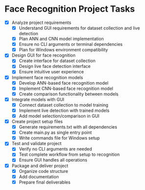 # Face Recognition Project Tasks

- [x] Analyze project requirements
  - [x] Understand GUI requirements for dataset collection and live detection
  - [x] Plan ANN and CNN model implementation
  - [x] Ensure no CLI arguments or terminal dependencies
  - [x] Plan for Windows environment compatibility

- [x] Design GUI for face recognition
  - [x] Create interface for dataset collection
  - [x] Design live face detection interface
  - [x] Ensure intuitive user experience

- [x] Implement face recognition models
  - [x] Develop ANN-based face recognition model
  - [x] Implement CNN-based face recognition model
  - [x] Create comparison functionality between models

- [x] Integrate models with GUI
  - [x] Connect dataset collection to model training
  - [x] Implement live detection with trained models
  - [x] Add model selection/comparison in GUI

- [x] Create project setup files
  - [x] Generate requirements.txt with all dependencies
  - [x] Create main.py as single entry point
  - [x] Write commands file for Windows setup

- [x] Test and validate project
  - [x] Verify no CLI arguments are needed
  - [x] Test complete workflow from setup to recognition
  - [x] Ensure GUI handles all operations

- [x] Package and deliver project
  - [x] Organize code structure
  - [x] Add documentation
  - [x] Prepare final deliverables
